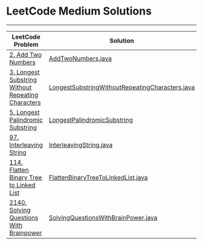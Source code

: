 # LeetCode Medium Solutions

---

| LeetCode Problem                                                                                                                   | Solution                                                                                           |
|------------------------------------------------------------------------------------------------------------------------------------|----------------------------------------------------------------------------------------------------|
| [2. Add Two Numbers](https://leetcode.com/problems/add-two-numbers/)                                                               | [AddTwoNumbers.java](AddTwoNumbers.java)                                                           |
| [3. Longest Substring Without Repeating Characters](https://leetcode.com/problems/longest-substring-without-repeating-characters/) | [LongestSubstringWithoutRepeatingCharacters.java](LongestSubstringWithoutRepeatingCharacters.java) |
| [5. Longest Palindromic Substring](https://leetcode.com/problems/longest-palindromic-substring/)                                   | [LongestPalindromicSubstring](LongestPalindromicSubstring.java)                                    |
| [97. Interleaving String](https://leetcode.com/problems/interleaving-string/)                                                      | [InterleavingString.java](InterleavingString.java)                                                 |
| [114. Flatten Binary Tree to Linked List](https://leetcode.com/problems/flatten-binary-tree-to-linked-list/)                       | [FlattenBinaryTreeToLinkedList.java](FlattenBinaryTreeToLinkedList.java)                           |
| [2140. Solving Questions With Brainpower](https://leetcode.com/problems/solving-questions-with-brainpower/)                        | [SolvingQuestionsWithBrainPower.java](SolvingQuestionsWithBrainPower.java)                         |
